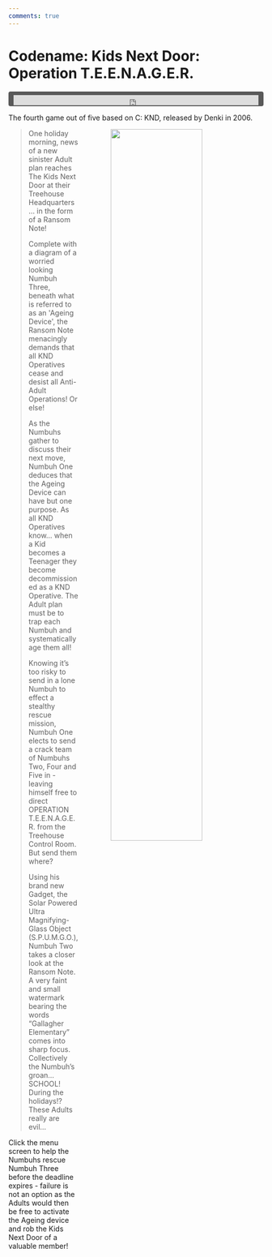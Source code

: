 ```yaml
---
comments: true
---
```


# Codename: Kids Next Door: Operation T.E.E.N.A.G.E.R.

<div style="background-color: #595959; padding-bottom: 2px; padding-top: 7px; padding-left: 10px; padding-right: 10px; margin-bottom: 5px; margin-top: 7px; border-radius: 4px">
<iframe width="100%" height="20" scrolling="no" frameborder="no" allow="autoplay" src="https://w.soundcloud.com/player/?url=https%3A//api.soundcloud.com/tracks/996817759&amp;color=000000&amp;inverse=true&amp;auto_play=true&amp;show_user=false"></iframe>
</div>

The fourth game out of five based on C: KND, released by Denki in 2006.

<a href="https://denki.co.uk/sky/cknd2/app.html"><img src="/assets/img/menus/knd-teenager-menu.jpg" style="float: right; width: 60%; padding-left: 64px"></a>

<blockquote>
    <p>One holiday morning, news of a new sinister Adult plan reaches The Kids Next Door at their Treehouse Headquarters… in the form of a Ransom Note!</p>
    <p>Complete with a diagram of a worried looking Numbuh Three, beneath what is referred to as an 'Ageing Device', the Ransom Note menacingly demands that all KND Operatives cease and desist all Anti-Adult Operations! Or else!</p>
    <p>As the Numbuhs gather to discuss their next move, Numbuh One deduces that the Ageing Device can have but one purpose. As all KND Operatives know… when a Kid becomes a Teenager they become decommissioned as a KND Operative. The Adult plan must be to trap each Numbuh and systematically age them all!</p>
    <p>Knowing it’s too risky to send in a lone Numbuh to effect a stealthy rescue mission, Numbuh One elects to send a crack team of Numbuhs Two, Four and Five in - leaving himself free to direct OPERATION T.E.E.N.A.G.E.R. from the Treehouse Control Room. But send them where?</p>
    <p>Using his brand new Gadget, the Solar Powered Ultra Magnifying-Glass Object (S.P.U.M.G.O.), Numbuh Two takes a closer look at the Ransom Note. A very faint and small watermark bearing the words “Gallagher Elementary” comes into sharp focus. Collectively the Numbuh’s groan… SCHOOL! During the holidays!? These Adults really are evil…</p>
</blockquote>

Click the menu screen to help the Numbuhs rescue Numbuh Three before the deadline expires - failure is not an option as the Adults would then be free to activate the Ageing device and rob the Kids Next Door of a valuable member!